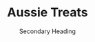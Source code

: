---
title: Aussie Treats
subtitle: Secondary Heading
collection_id: 238015742122
layout: post
jumbotron_image: '/assets/images/girls_beach_3.png'
---